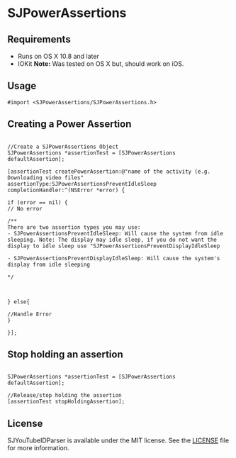 SJPowerAssertions
=================

## Requirements
- Runs on OS X 10.8 and later
- IOKit
**Note:** Was tested on OS X but, should work on iOS.

## Usage

```
#import <SJPowerAssertions/SJPowerAssertions.h>

```

## Creating a Power Assertion
```objc

//Create a SJPowerAssertions Object
SJPowerAssertions *assertionTest = [SJPowerAssertions defaultAssertion];

[assertionTest createPowerAssertion:@"name of the activity (e.g. Downloading video files" assertionType:SJPowerAssertionsPreventIdleSleep completionHandler:^(NSError *error) {

if (error == nil) {
// No error

/**
There are two assertion types you may use:
- SJPowerAssertionsPreventIdleSleep: Will cause the system from idle sleeping. Note: The display may idle sleep, if you do not want the display to idle sleep use "SJPowerAssertionsPreventDisplayIdleSleep

- SJPowerAssertionsPreventDisplayIdleSleep: Will cause the system's display from idle sleeping

*/



} else{

//Handle Error
}

}];

```

## Stop holding an assertion

```objc

SJPowerAssertions *assertionTest = [SJPowerAssertions defaultAssertion];

//Release/stop holding the assertion
[assertionTest stopHoldingAssertion];

```
## License

SJYouTubeIDParser is available under the MIT license. See the [LICENSE](https://github.com/SoneeJohn/SJPowerAssertions/blob/master/LICENSE.md) file for more information.